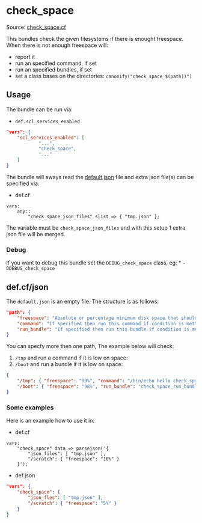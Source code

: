 
# check_space 

Source: [check_space.cf](/services/check_space.cf)

This bundles check the given filesystems if there is enought freespace. When there is
not enough freespace will:
 * report it
 * run an specified command, if set
 * run an specified bundles, if set
 * set a class bases on the directories: `canonify("check_space_$(path))")`

## Usage

The bundle can be run via:
 * `def.scl_services_enabled`
```json
"vars": {
    "scl_services_enabled": [
            "...",
            "check_space",
            "..."
    ]
}
```

The bundle will aways read the [default.json](/templates/check_space/json/default.json) file
and extra json file(s) can be specified via:
 * def.cf
```
vars:
    any::
        "check_space_json_files" slist => { "tmp.json" };
```

The variable must be `check_space_json_files` and with this setup 1 extra json file will be  merged.

### Debug

If you want to debug this bundle set the `DEBUG_check_space` class, eg:
    * `-DDEBUG_check_space`

## def.cf/json

The `default.json` is an empty file. The structure is as follows:
```json
"path": {
    "freespace": "Absolute or percentage minimum disk space that should be available before",
    "command": "If specified then run this command if condition is met",
    "run_bundle": "If specified then run this bundle if condition is met"
}
```

You can specfy more then one path, The example below will
check:
  1.  `/tnp` and run a command if it is low on space:
  1.  `/boot` and run a bundle if it is low on space:
```json
{
    "/tmp": { "freespace": "99%", "command": "/bin/echo hello check_space"  },
    "/boot": { "freespace": "98%", "run_bundle": "check_space_run_bundle_test" }
}
```

### Some examples

Here is an example how to use it in:
 * def.cf
```
vars:
    "check_space" data => parsejson('{
        "json_files": [ "tmp.json" ],
        "/scratch": { "freespace": "10%" }
    }');
```

 * def.json
```json
"vars": {
    "check_space": {
        "json_fles": [ "tmp.json" ],
        "/scratch": { "freespace": "5%" }
    }
}
```
